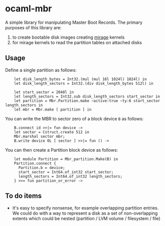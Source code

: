 ocaml-mbr
=========

A simple library for manipulating Master Boot Records. The
primary purposes of this library are:
  1. to create bootable disk images creating
     [mirage](http://www.openmirage.org/) kernels
  2. for mirage kernels to read the partition tables on
     attached disks

Usage
-----
Define a single partition as follows:
```
    let disk_length_bytes = Int32.(mul (mul 16l 1024l) 1024l) in
    let disk_length_sectors = Int32.(div disk_length_bytes 512l) in

    let start_sector = 2048l in
    let length_sectors = Int32.sub disk_length_sectors start_sector in
    let partition = Mbr.Partition.make ~active:true ~ty:6 start_sector length_sectors in
    let mbr = Mbr.make [ partition ] in
```
You can write the MBR to sector zero of a block device ```B``` as follows:
```
    B.connect id >>|= fun device ->
    let sector = Cstruct.create 512 in
    Mbr.marshal sector mbr;
    B.write device 0L [ sector ] >>|= fun () ->
```
You can then create a Partition block device as follows:
```
    let module Partition = Mbr_partition.Make(B) in
    Partition.connect {
      Partition.b = device;
      start_sector = Int64.of_int32 start_sector;
      length_sectors = Int64.of_int32 length_sectors;
    } >>= fun partition_or_error ->
```

To do items
-----------

* It's easy to specify nonsense, for example overlapping
  partition entries. We could do with a way to represent a
  disk as a set of non-overlapping extents which could be
  nested (partition / LVM volume / filesystem / file)

